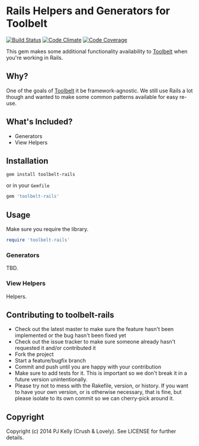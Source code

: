 # Rails Helpers and Generators for Toolbelt

[![Build Status](http://img.shields.io/travis/crushlovely/toolbelt-rails.svg?style=flat)](https://travis-ci.org/crushlovely/toolbelt-rails)
[![Code Climate](http://img.shields.io/codeclimate/github/crushlovely/toolbelt-rails.svg?style=flat)](https://codeclimate.com/github/crushlovely/toolbelt-rails)
[![Code Coverage](http://img.shields.io/codeclimate/coverage/github/crushlovely/toolbelt-rails.svg?style=flat)](https://codeclimate.com/github/crushlovely/toolbelt-rails)

This gem makes some additional functionality availability to [Toolbelt](https://github.com/crushlovely/toolbelt) when you're working in Rails.

## Why?

One of the goals of [Toolbelt](https://github.com/crushlovely/toolbelt) it be framework-agnostic. We still use Rails a lot though and wanted to make some common patterns available for easy re-use.

## What's Included?

* Generators
* View Helpers

## Installation

`gem install toolbelt-rails`

or in your `Gemfile`

```ruby
gem 'toolbelt-rails'
```

## Usage

Make sure you require the library.

```ruby
require 'toolbelt-rails'
```

### Generators

TBD.

### View Helpers

Helpers.

## Contributing to toolbelt-rails

* Check out the latest master to make sure the feature hasn't been implemented or the bug hasn't been fixed yet
* Check out the issue tracker to make sure someone already hasn't requested it and/or contributed it
* Fork the project
* Start a feature/bugfix branch
* Commit and push until you are happy with your contribution
* Make sure to add tests for it. This is important so we don't break it in a future version unintentionally.
* Please try not to mess with the Rakefile, version, or history. If you want to have your own version, or is otherwise necessary, that is fine, but please isolate to its own commit so we can cherry-pick around it.

## Copyright

Copyright (c) 2014 PJ Kelly (Crush & Lovely). See LICENSE for further details.
